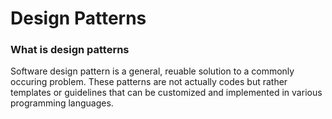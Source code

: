 # Design Patterns

### What is design patterns 

Software design pattern is a general, reuable solution to a commonly occuring problem. These
patterns are not actually codes but rather templates or guidelines that can be customized and
implemented in various programming languages.

